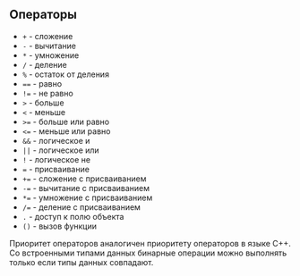 ## Операторы
- `+` - сложение
- `-` - вычитание
- `*` - умножение
- `/` - деление
- `%` - остаток от деления
- `==` - равно
- `!=` - не равно
- `>` - больше
- `<` - меньше
- `>=` - больше или равно
- `<=` - меньше или равно
- `&&` - логическое и
- `||` - логическое или
- `!` - логическое не
- `=` - присваивание
- `+=` - сложение с присваиванием
- `-=` - вычитание с присваиванием
- `*=` - умножение с присваиванием
- `/=` - деление с присваиванием
- `.` - доступ к полю объекта
- `()` - вызов функции

Приоритет операторов аналогичен приоритету операторов в языке C++. Со встроенными типами данных бинарные операции можно выполнять только если типы данных совпадают.
